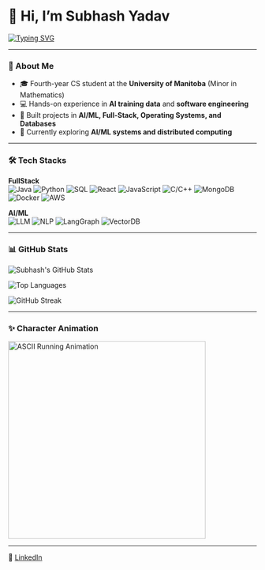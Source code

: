 # 👋 Hi, I’m Subhash Yadav  

[![Typing SVG](https://readme-typing-svg.herokuapp.com?size=24&duration=3000&color=00FFCC&lines=Fourth-year+CS+Student;Software+Engineering+%7C+AI+Training;Future+FAANG+Engineer)](https://git.io/typing-svg)

---

### 🚀 About Me  
- 🎓 Fourth-year CS student at the **University of Manitoba** (Minor in Mathematics)  
- 💻 Hands-on experience in **AI training data** and **software engineering**  
- 🔭 Built projects in **AI/ML, Full-Stack, Operating Systems, and Databases**  
- 🌱 Currently exploring **AI/ML systems and distributed computing**  


---

### 🛠️ Tech Stacks  

**FullStack**  
![Java](https://img.shields.io/badge/Java-007396?logo=java&logoColor=white)
![Python](https://img.shields.io/badge/Python-3776AB?logo=python&logoColor=white)
![SQL](https://img.shields.io/badge/SQL-003B57?logo=postgresql&logoColor=white)
![React](https://img.shields.io/badge/React-20232A?logo=react&logoColor=61DAFB)
![JavaScript](https://img.shields.io/badge/JavaScript-F7DF1E?logo=javascript&logoColor=black)
![C/C++](https://img.shields.io/badge/C%2FC++-00599C?logo=cplusplus&logoColor=white)
![MongoDB](https://img.shields.io/badge/MongoDB-4EA94B?logo=mongodb&logoColor=white)
![Docker](https://img.shields.io/badge/Docker-2496ED?logo=docker&logoColor=white)
![AWS](https://img.shields.io/badge/AWS-232F3E?logo=amazonaws&logoColor=white)

**AI/ML**  
![LLM](https://img.shields.io/badge/LLM-Large_Language_Models-blueviolet)
![NLP](https://img.shields.io/badge/NLP-Natural_Language_Processing-orange)
![LangGraph](https://img.shields.io/badge/LangGraph-AI_Workflows-9cf)
![VectorDB](https://img.shields.io/badge/Vector_Database-Semantic_Search-success)

---

### 📊 GitHub Stats  

![Subhash's GitHub Stats](https://github-readme-stats.vercel.app/api?username=subhashyadavon&show_icons=true&theme=radical)  

![Top Languages](https://github-readme-stats.vercel.app/api/top-langs/?username=subhashyadavon&layout=compact&theme=radical)  

![GitHub Streak](https://github-readme-streak-stats.herokuapp.com/?user=subhashyadavon&theme=radical)  

---

### ✨ Character Animation  

<img src="https://raw.githubusercontent.com/subhashyadavon/subhashyadavon/main/runner.gif" width="400" alt="ASCII Running Animation"/>  


---
🔗 [LinkedIn](https://linkedin.com/in/your-link) 



